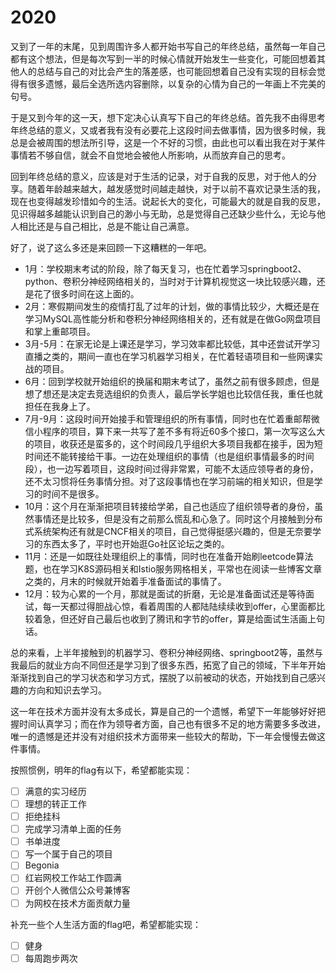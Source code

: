 # 2020

又到了一年的末尾，见到周围许多人都开始书写自己的年终总结，虽然每一年自己都有这个想法，但是每次写到一半的时候心情就开始发生一些变化，可能回想着其他人的总结与自己的对比会产生的落差感，也可能回想着自己没有实现的目标会觉得有很多遗憾，最后全选所选内容删除，以复杂的心情为自己的一年画上不完美的句号。

于是又到今年的这一天，想下定决心认真写下自己的年终总结。首先我不由得思考年终总结的意义，又或者我有没有必要花上这段时间去做事情，因为很多时候，我总是会被周围的想法所引导，这是一个不好的习惯，由此也可以看出我在对于某件事情若不够自信，就会不自觉地会被他人所影响，从而放弃自己的思考。

回到年终总结的意义，应该是对于生活的记录，对于自我的反思，对于他人的分享。随着年龄越来越大，越发感觉时间越走越快，对于以前不喜欢记录生活的我，现在也变得越发珍惜如今的生活。说起长大的变化，可能最大的就是自我的反思，见识得越多越能认识到自己的渺小与无助，总是觉得自己还缺少些什么，无论与他人相比还是与自己相比，总是不能让自己满意。

好了，说了这么多还是来回顾一下这糟糕的一年吧。

- 1月：学校期末考试的阶段，除了每天复习，也在忙着学习springboot2、python、卷积分神经网络相关的，当时对于计算机视觉这一块比较感兴趣，还是花了很多时间在这上面的。
- 2月：寒假期间发生的疫情打乱了过年的计划，做的事情比较少，大概还是在学习MySQL高性能分析和卷积分神经网络相关的，还有就是在做Go网盘项目和掌上重邮项目。
- 3月-5月：在家无论是上课还是学习，学习效率都比较低，其中还尝试开学习直播之类的，期间一直也在学习机器学习相关，在忙着轻语项目和一些网课实战的项目。
- 6月：回到学校就开始组织的换届和期末考试了，虽然之前有很多顾虑，但是想了想还是决定去竞选组织的负责人，最后学长学姐也比较信任我，重任也就担任在我身上了。
- 7月-9月：这段时间开始接手和管理组织的所有事情，同时也在忙着重邮帮微信小程序的项目，算下来一共写了差不多有将近60多个接口，第一次写这么大的项目，收获还是蛮多的，这个时间段几乎组织大多项目我都在接手，因为短时间还不能转接给干事。一边在处理组织的事情（也是组织事情最多的时间段），也一边写着项目，这段时间过得非常累，可能不太适应领导者的身份，还不太习惯将任务事情分担。对了这段事情也在学习前端的相关知识，但是学习的时间不是很多。
- 10月：这个月在渐渐把项目转接给学弟，自己也适应了组织领导者的身份，虽然事情还是比较多，但是没有之前那么慌乱和心急了。同时这个月接触到分布式系统架构还有就是CNCF相关的项目，自己觉得挺感兴趣的，但是无奈要学习的东西太多了，平时也开始逛Go社区论坛之类的。
- 11月：还是一如既往处理组织上的事情，同时也在准备开始刷leetcode算法题，也在学习K8S源码相关和Istio服务网格相关，平常也在阅读一些博客文章之类的，月末的时候就开始着手准备面试的事情了。
- 12月：较为心累的一个月，那就是面试的折磨，无论是准备面试还是等待面试，每一天都过得胆战心惊，看着周围的人都陆陆续续收到offer，心里面都比较着急，但还好自己最后也收到了腾讯和字节的offer，算是给面试生活画上句话。

总的来看，上半年接触到的机器学习、卷积分神经网络、springboot2等，虽然与我最后的就业方向不同但还是学习到了很多东西，拓宽了自己的领域，下半年开始渐渐找到自己的学习状态和学习方式，摆脱了以前被动的状态，开始找到自己感兴趣的方向和知识去学习。

这一年在技术方面并没有太多成长，算是自己的一个遗憾，希望下一年能够好好把握时间认真学习；而在作为领导者方面，自己也有很多不足的地方需要多多改进，唯一的遗憾是还并没有对组织技术方面带来一些较大的帮助，下一年会慢慢去做这件事情。

按照惯例，明年的flag有以下，希望都能实现：

- [ ] 满意的实习经历
- [ ] 理想的转正工作
- [ ] 拒绝挂科
- [ ] 完成学习清单上面的任务
- [ ] 书单进度
- [ ] 写一个属于自己的项目
- [ ] Begonia
- [ ] 红岩网校工作站工作圆满
- [ ] 开创个人微信公众号兼博客
- [ ] 为网校在技术方面贡献力量

补充一些个人生活方面的flag吧，希望都能实现：

- [ ] 健身
- [ ] 每周跑步两次
